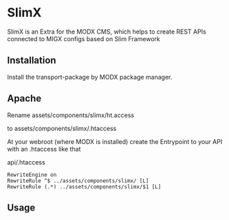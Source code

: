 # SlimX

SlimX is an Extra for the MODX CMS, which helps to create REST APIs connected to MIGX configs based on Slim Framework

## Installation

Install the transport-package by MODX package manager.

## Apache

Rename assets/components/slimx/ht.access

to assets/components/slimx/.htaccess

At your webroot (where MODX is installed) create the Entrypoint to your API with an .htaccess like that

api/.htaccess

```
RewriteEngine on
RewriteRule ^$ ../assets/components/slimx/ [L]
RewriteRule (.*) ../assets/components/slimx/$1 [L]
```

## Usage

